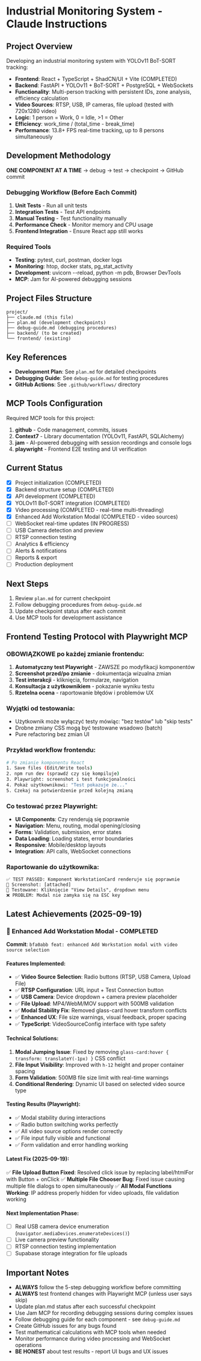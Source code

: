 # Industrial Monitoring System - Claude Instructions

## Project Overview
Developing an industrial monitoring system with YOLOv11 BoT-SORT tracking:
- **Frontend**: React + TypeScript + ShadCN/UI + Vite (COMPLETED)
- **Backend**: FastAPI + YOLOv11 + BoT-SORT + PostgreSQL + WebSockets
- **Functionality**: Multi-person tracking with persistent IDs, zone analysis, efficiency calculation
- **Video Sources**: RTSP, USB, IP cameras, file upload (tested with 720x1280 video)
- **Logic**: 1 person = Work, 0 = Idle, >1 = Other
- **Efficiency**: work_time / (total_time - break_time)
- **Performance**: 13.8+ FPS real-time tracking, up to 8 persons simultaneously

## Development Methodology
**ONE COMPONENT AT A TIME** → debug → test → checkpoint → GitHub commit

### Debugging Workflow (Before Each Commit)
1. **Unit Tests** - Run all unit tests
2. **Integration Tests** - Test API endpoints
3. **Manual Testing** - Test functionality manually
4. **Performance Check** - Monitor memory and CPU usage
5. **Frontend Integration** - Ensure React app still works

### Required Tools
- **Testing**: pytest, curl, postman, docker logs
- **Monitoring**: htop, docker stats, pg_stat_activity
- **Development**: uvicorn --reload, python -m pdb, Browser DevTools
- **MCP**: Jam for AI-powered debugging sessions

## Project Files Structure
```
project/
├── claude.md (this file)
├── plan.md (development checkpoints)
├── debug-guide.md (debugging procedures)
├── backend/ (to be created)
└── frontend/ (existing)
```

## Key References
- **Development Plan**: See `plan.md` for detailed checkpoints
- **Debugging Guide**: See `debug-guide.md` for testing procedures
- **GitHub Actions**: See `.github/workflows/` directory

## MCP Tools Configuration
Required MCP tools for this project:
1. **github** - Code management, commits, issues
2. **Context7** - Library documentation (YOLOv11, FastAPI, SQLAlchemy)
3. **jam** - AI-powered debugging with session recordings and console logs
4. **playwright** - Frontend E2E testing and UI verification

## Current Status
- [x] Project initialization (COMPLETED)
- [x] Backend structure setup (COMPLETED)
- [x] API development (COMPLETED)
- [x] YOLOv11 BoT-SORT integration (COMPLETED)
- [x] Video processing (COMPLETED - real-time multi-threading)
- [x] Enhanced Add Workstation Modal (COMPLETED - video sources)
- [ ] WebSocket real-time updates (IN PROGRESS)
- [ ] USB Camera detection and preview
- [ ] RTSP connection testing
- [ ] Analytics & efficiency
- [ ] Alerts & notifications
- [ ] Reports & export
- [ ] Production deployment

## Next Steps
1. Review `plan.md` for current checkpoint
2. Follow debugging procedures from `debug-guide.md`
3. Update checkpoint status after each commit
4. Use MCP tools for development assistance

## Frontend Testing Protocol with Playwright MCP

### OBOWIĄZKOWE po każdej zmianie frontendu:
1. **Automatyczny test Playwright** - ZAWSZE po modyfikacji komponentów
2. **Screenshot przed/po zmianie** - dokumentacja wizualna zmian
3. **Test interakcji** - kliknięcia, formularze, navigation
4. **Konsultacja z użytkownikiem** - pokazanie wyniku testu
5. **Rzetelna ocena** - raportowanie błędów i problemów UX

### Wyjątki od testowania:
- Użytkownik może wyłączyć testy mówiąc: "bez testów" lub "skip tests"
- Drobne zmiany CSS mogą być testowane wsadowo (batch)
- Pure refactoring bez zmian UI

### Przykład workflow frontendu:
```bash
# Po zmianie komponentu React
1. Save files (Edit/Write tools)
2. npm run dev (sprawdź czy się kompiluje)
3. Playwright: screenshot i test funkcjonalności
4. Pokaż użytkownikowi: "Test pokazuje że..."
5. Czekaj na potwierdzenie przed kolejną zmianą
```

### Co testować przez Playwright:
- **UI Components**: Czy renderują się poprawnie
- **Navigation**: Menu, routing, modal opening/closing
- **Forms**: Validation, submission, error states
- **Data Loading**: Loading states, error boundaries
- **Responsive**: Mobile/desktop layouts
- **Integration**: API calls, WebSocket connections

### Raportowanie do użytkownika:
```
✅ TEST PASSED: Komponent WorkstationCard renderuje się poprawnie
📸 Screenshot: [attached]
🔧 Testowane: Kliknięcie "View Details", dropdown menu
❌ PROBLEM: Modal nie zamyka się na ESC key
```

## Latest Achievements (2025-09-19)

### 🎯 Enhanced Add Workstation Modal - COMPLETED
**Commit**: `bfa0abb feat: enhanced Add Workstation modal with video source selection`

#### Features Implemented:
- ✅ **Video Source Selection**: Radio buttons (RTSP, USB Camera, Upload File)
- ✅ **RTSP Configuration**: URL input + Test Connection button
- ✅ **USB Camera**: Device dropdown + camera preview placeholder
- ✅ **File Upload**: MP4/WebM/MOV support with 500MB validation
- ✅ **Modal Stability Fix**: Removed glass-card hover transform conflicts
- ✅ **Enhanced UX**: File size warnings, visual feedback, proper spacing
- ✅ **TypeScript**: VideoSourceConfig interface with type safety

#### Technical Solutions:
1. **Modal Jumping Issue**: Fixed by removing `glass-card:hover { transform: translateY(-1px) }` CSS conflict
2. **File Input Visibility**: Improved with `h-12` height and proper container spacing
3. **Form Validation**: 500MB file size limit with real-time warnings
4. **Conditional Rendering**: Dynamic UI based on selected video source type

#### Testing Results (Playwright):
- ✅ Modal stability during interactions
- ✅ Radio button switching works perfectly
- ✅ All video source options render correctly
- ✅ File input fully visible and functional
- ✅ Form validation and error handling working

#### Latest Fix (2025-09-19):
✅ **File Upload Button Fixed**: Resolved click issue by replacing label/htmlFor with Button + onClick
✅ **Multiple File Chooser Bug**: Fixed issue causing multiple file dialogs to open simultaneously
✅ **All Modal Functions Working**: IP address properly hidden for video uploads, file validation working

#### Next Implementation Phase:
- [ ] Real USB camera device enumeration (`navigator.mediaDevices.enumerateDevices()`)
- [ ] Live camera preview functionality
- [ ] RTSP connection testing implementation
- [ ] Supabase storage integration for file uploads

## Important Notes
- **ALWAYS** follow the 5-step debugging workflow before committing
- **ALWAYS** test frontend changes with Playwright MCP (unless user says skip)
- Update plan.md status after each successful checkpoint
- Use Jam MCP for recording debugging sessions during complex issues
- Follow debugging guide for each component - see `debug-guide.md`
- Create GitHub issues for any bugs found
- Test mathematical calculations with MCP tools when needed
- Monitor performance during video processing and WebSocket operations
- **BE HONEST** about test results - report UI bugs and UX issues